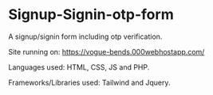 # Signup-Signin-otp-form

A signup/signin form including otp verification.

Site running on: https://vogue-bends.000webhostapp.com/

Languages used: HTML, CSS, JS and PHP.

Frameworks/Libraries used: Tailwind and Jquery.

